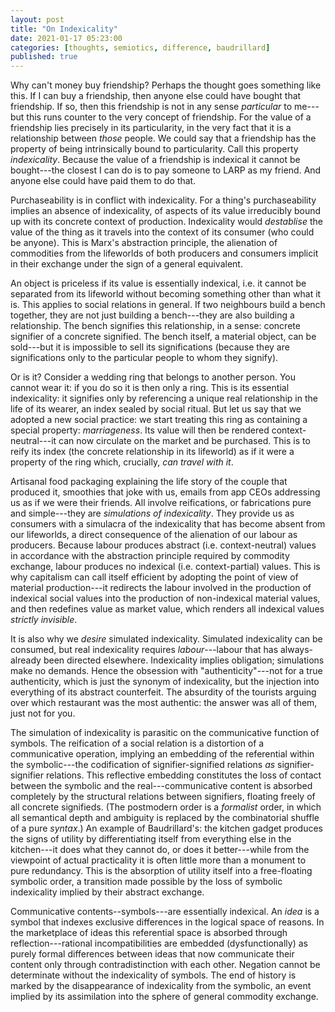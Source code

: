```yaml
---
layout: post
title: "On Indexicality"
date: 2021-01-17 05:23:00
categories: [thoughts, semiotics, difference, baudrillard]
published: true
---
```


Why can't money buy friendship? Perhaps the thought goes something like this. If I can buy a friendship, then anyone else could have bought that friendship. If so, then this friendship is not in any sense _particular_ to me---but this runs counter to the very concept of friendship. For the value of a friendship lies precisely in its particularity, in the very fact that it is a relationship between _those_ people. We could say that a friendship has the property of being intrinsically bound to particularity. Call this property _indexicality_. Because the value of a friendship is indexical it cannot be bought---the closest I can do is to pay someone to LARP as my friend. And anyone else could have paid them to do that.

Purchaseability is in conflict with indexicality. For a thing's purchaseability implies an absence of indexicality, of aspects of its value irreducibly bound up with its concrete context of production. Indexicality would _destablise_ the value of the thing as it travels into the context of its consumer (who could be anyone). This is Marx's abstraction principle, the alienation of commodities from the lifeworlds of both producers and consumers implicit in their exchange under the sign of a general equivalent.

An object is priceless if its value is essentially indexical, i.e. it cannot be separated from its lifeworld without becoming something other than what it is. This applies to social relations in general. If two neighbours build a bench together, they are not just building a bench---they are also building a relationship. The bench signifies this relationship, in a sense: concrete signifier of a concrete signified. The bench itself, a material object, can be sold---but it is impossible to sell its significations (because they are significations only to the particular people to whom they signify).

Or is it? Consider a wedding ring that belongs to another person. You cannot wear it: if you do so it is then only a ring. This is its essential indexicality: it signifies only by referencing a unique real relationship in the life of its wearer, an index sealed by social ritual. But let us say that we adopted a new social practice: we start treating this ring as containing a special property: _marriageness_. Its value will then be rendered context-neutral---it can now circulate on the market and be purchased. This is to reify its index (the concrete relationship in its lifeworld) as if it were a property of the ring which, crucially, _can travel with it_.

Artisanal food packaging explaining the life story of the couple that produced it, smoothies that joke with us, emails from app CEOs addressing us as if we were their friends. All involve reifications, or fabrications pure and simple---they are _simulations of indexicality_. They provide us as consumers with a simulacra of the indexicality that has become absent from our lifeworlds, a direct consequence of the alienation of our labour as producers. Because labour produces abstract (i.e. context-neutral) values in accordance with the abstraction principle required by commodity exchange, labour produces no indexical (i.e. context-partial) values. This is why capitalism can call itself efficient by adopting the point of view of material production---it redirects the labour involved in the production of indexical social values into the production of non-indexical material values, and then redefines value as market value, which renders all indexical values _strictly invisible_.

It is also why we _desire_ simulated indexicality. Simulated indexicality can be consumed, but real indexicality requires _labour_---labour that has always-already been directed elsewhere. Indexicality implies obligation; simulations make no demands. Hence the obsession with "authenticity"---not for a true authenticity, which is just the synonym of indexicality, but the injection into everything of its abstract counterfeit. The absurdity of the tourists arguing over which restaurant was the most authentic: the answer was all of them, just not for you.

The simulation of indexicality is parasitic on the communicative function of symbols. The reification of a social relation is a distortion of a communicative operation, implying an embedding of the referential within the symbolic---the codification of signifier-signified relations _as_ signifier-signifier relations. This reflective embedding constitutes the loss of contact between the symbolic and the real---communicative content is absorbed completely by the structural relations between signifiers, floating freely of all concrete signifieds. (The postmodern order is a _formalist_ order, in which all semantical depth and ambiguity is replaced by the combinatorial shuffle of a pure _syntax_.) An example of Baudrillard's: the kitchen gadget produces the signs of utility by differentiating itself from everything else in the kitchen---it does what they cannot do, or does it better---while from the viewpoint of actual practicality it is often little more than a monument to pure redundancy. This is the absorption of utility itself into a free-floating symbolic order, a transition made possible by the loss of symbolic indexicality implied by their abstract exchange.

Communicative contents--symbols---are essentially indexical. An _idea_ is a symbol that indexes exclusive differences in the logical space of reasons. In the marketplace of ideas this referential space is absorbed through reflection---rational incompatibilities are embedded (dysfunctionally) as purely formal differences between ideas that now communicate their content only through contradistinction with each other. Negation cannot be determinate without the indexicality of symbols. The end of history is marked by the disappearance of indexicality from the symbolic, an event implied by its assimilation into the sphere of general commodity exchange.
